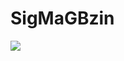 # SigMaGBzin
![](https://www.google.com/url?sa=i&url=https%3A%2F%2Fveja.abril.com.br%2Ftecnologia%2Fgifs-animados-sao-uma-industria-giphy-capta-us-72-milhoes&psig=AOvVaw3-WpSvljafIYn30z1pQ6JV&ust=1716918892982000&source=images&cd=vfe&opi=89978449&ved=0CA8QjRxqFwoTCJjf17mzroYDFQAAAAAdAAAAABAR)
